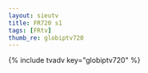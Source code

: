 ```yaml
--- 
layout: sieutv
title: FR720 s1
tags: [FRtv]
thumb_re: globiptv720
---
```

{% include tvadv key="globiptv720" %} 
